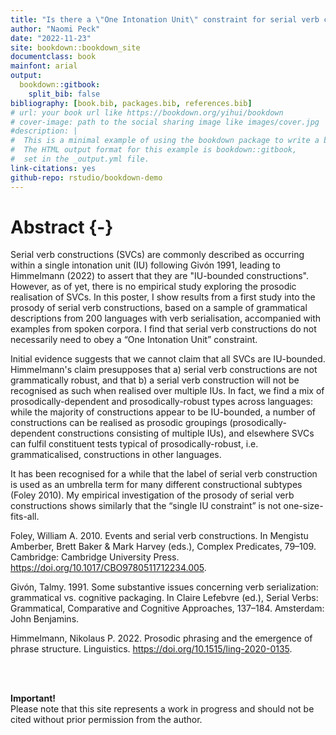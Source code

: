 ```yaml
--- 
title: "Is there a \"One Intonation Unit\" constraint for serial verb constructions?"
author: "Naomi Peck"
date: "2022-11-23"
site: bookdown::bookdown_site
documentclass: book
mainfont: arial
output:
  bookdown::gitbook:
    split_bib: false
bibliography: [book.bib, packages.bib, references.bib]
# url: your book url like https://bookdown.org/yihui/bookdown
# cover-image: path to the social sharing image like images/cover.jpg
#description: |
#  This is a minimal example of using the bookdown package to write a book.
#  The HTML output format for this example is bookdown::gitbook,
#  set in the _output.yml file.
link-citations: yes
github-repo: rstudio/bookdown-demo
---
```


# Abstract {-}



Serial verb constructions (SVCs) are commonly described as occurring within a single intonation unit (IU) following Givón 1991, leading to Himmelmann (2022) to assert that they are "IU-bounded constructions". However, as of yet, there is no empirical study exploring the prosodic realisation of SVCs. In this poster, I show results from a first study into the prosody of serial verb constructions, based on a sample of grammatical descriptions from 200 languages with verb serialisation, accompanied with examples from spoken corpora. I find that serial verb constructions do not necessarily need to obey a “One Intonation Unit” constraint.

Initial evidence suggests that we cannot claim that all SVCs are IU-bounded. Himmelmann's claim presupposes that a) serial verb constructions are not grammatically robust, and that b) a serial verb construction will not be recognised as such when realised over multiple IUs. In fact, we find a mix of prosodically-dependent and prosodically-robust types across languages: while the majority of constructions appear to be IU-bounded, a number of constructions can be realised as prosodic groupings (prosodically-dependent constructions consisting of multiple IUs), and elsewhere SVCs can fulfil constituent tests typical of prosodically-robust, i.e. grammaticalised, constructions in other languages.

It has been recognised for a while that the label of serial verb construction is used as an umbrella term for many different constructional subtypes (Foley 2010). My empirical investigation of the prosody of serial verb constructions shows similarly that the “single IU constraint” is not one-size-fits-all. 

Foley, William A. 2010. Events and serial verb constructions. In Mengistu Amberber, Brett Baker & Mark Harvey (eds.), Complex Predicates, 79–109. Cambridge: Cambridge University Press. https://doi.org/10.1017/CBO9780511712234.005.

Givón, Talmy. 1991. Some substantive issues concerning verb serialization: grammatical vs. cognitive packaging. In Claire Lefebvre (ed.), Serial Verbs: Grammatical, Comparative and Cognitive Approaches, 137–184. Amsterdam: John Benjamins.

Himmelmann, Nikolaus P. 2022. Prosodic phrasing and the emergence of phrase structure. Linguistics. https://doi.org/10.1515/ling-2020-0135.

<br><br>
<div class="alert alert-warning">
  <strong>Important!</strong><br> Please note that this site represents a work in progress and should not be cited without prior permission from the author.
</div>




